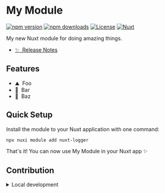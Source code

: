 <!--
Get your module up and running quickly.

Find and replace all on all files (CMD+SHIFT+F):
- Name: My Module
- Package name: nuxt-logger
- Description: My new Nuxt module
-->

# My Module

[![npm version][npm-version-src]][npm-version-href]
[![npm downloads][npm-downloads-src]][npm-downloads-href]
[![License][license-src]][license-href]
[![Nuxt][nuxt-src]][nuxt-href]

My new Nuxt module for doing amazing things.

- [✨ &nbsp;Release Notes](/CHANGELOG.md)
<!-- - [🏀 Online playground](https://stackblitz.com/github/your-org/nuxt-logger?file=playground%2Fapp.vue) -->
<!-- - [📖 &nbsp;Documentation](https://example.com) -->

## Features

<!-- Highlight some of the features your module provide here -->
- ⛰ &nbsp;Foo
- 🚠 &nbsp;Bar
- 🌲 &nbsp;Baz

## Quick Setup

Install the module to your Nuxt application with one command:

```bash
npx nuxi module add nuxt-logger
```

That's it! You can now use My Module in your Nuxt app ✨


## Contribution

<details>
  <summary>Local development</summary>

  ```bash
  # Install dependencies
  npm install

  # Generate type stubs
  npm run dev:prepare

  # Develop with the playground
  npm run dev

  # Build the playground
  npm run dev:build

  # Run ESLint
  npm run lint

  # Run Vitest
  npm run test
  npm run test:watch

  # Release new version
  npm run release
  ```

</details>


<!-- Badges -->
[npm-version-src]: https://img.shields.io/npm/v/nuxt-logger/latest.svg?style=flat&colorA=020420&colorB=00DC82
[npm-version-href]: https://npmjs.com/package/nuxt-logger

[npm-downloads-src]: https://img.shields.io/npm/dm/nuxt-logger.svg?style=flat&colorA=020420&colorB=00DC82
[npm-downloads-href]: https://npm.chart.dev/nuxt-logger

[license-src]: https://img.shields.io/npm/l/nuxt-logger.svg?style=flat&colorA=020420&colorB=00DC82
[license-href]: https://npmjs.com/package/nuxt-logger

[nuxt-src]: https://img.shields.io/badge/Nuxt-020420?logo=nuxt.js
[nuxt-href]: https://nuxt.com
